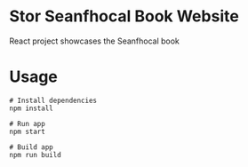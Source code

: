 # Stor Seanfhocal Book Website

React project showcases the Seanfhocal book

# Usage

```
# Install dependencies
npm install
```

```
# Run app
npm start
```

```
# Build app
npm run build
```
